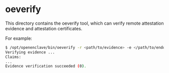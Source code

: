 # oeverify

This directory contains the oeverify tool, which can verify remote attestation evidence and attestation certificates.

For example:

```bash
$ /opt/openenclave/bin/oeverify -r <path/to/evidence> -e </path/to/endorsement> [-f <evidence_format>]
Verifying evidence ...
Claims:
...
Evidence verification succeeded (0).
```
